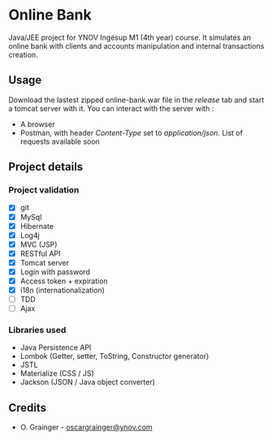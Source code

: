 # Online Bank
Java/JEE project for YNOV Ingésup M1 (4th year) course.
It simulates an online bank with clients and accounts manipulation and internal transactions creation.

## Usage
Download the lastest zipped online-bank.war file in the *release* tab and start a tomcat server with it.
You can interact with the server with :
* A browser
* Postman, with header *Content-Type* set to *application/json*. List of requests available soon
## Project details
### Project validation
- [x] git
- [x] MySql
- [x] Hibernate
- [x] Log4j
- [x] MVC (JSP)
- [x] RESTful API
- [x] Tomcat server
- [x] Login with password
- [x] Access token + expiration
- [x] i18n (internationalization)
- [ ] TDD
- [ ] Ajax
### Libraries used
* Java Persistence API
* Lombok (Getter, setter, ToString, Constructor generator)
* JSTL
* Materialize (CSS / JS)
* Jackson (JSON / Java object converter)

## Credits
* O. Grainger - oscargrainger@ynov.com
